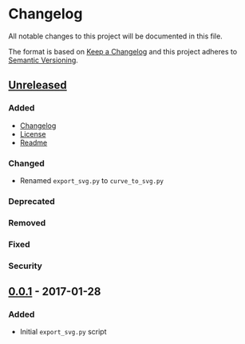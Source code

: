 # Changelog

All notable changes to this project will be documented in this file.

The format is based on [Keep a Changelog](http://keepachangelog.com/en/1.0.0/)
and this project adheres to [Semantic Versioning](http://semver.org/spec/v2.0.0.html).


## [Unreleased]

### Added
- [Changelog](CHANGELOG.md)
- [License](LICENSE)
- [Readme](README.md)

### Changed
- Renamed `export_svg.py` to `curve_to_svg.py`

### Deprecated

### Removed

### Fixed

### Security


## [0.0.1] - 2017-01-28

### Added
- Initial `export_svg.py` script


[Unreleased]: https://github.com/aryelgois/blender-curve-to-svg/compare/v0.0.1...develop
[0.0.1]: https://github.com/aryelgois/blender-curve-to-svg/releases/tag/v0.0.1
